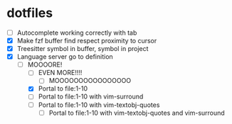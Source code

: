 dotfiles
========

- [ ] Autocomplete working correctly with tab
- [x] Make fzf buffer find respect proximity to cursor
- [x] Treesitter symbol in buffer, symbol in project
- [x] Language server go to definition
    - [ ] MOOOORE!
        - [ ] EVEN MORE!!!!
            - [ ] MOOOOOOOOOOOOOOOO
        - [x] Portal to file:1-10
        - [ ] Portal to file:1-10 with vim-surround
        - [ ] Portal to file:1-10 with vim-textobj-quotes
            - [ ] Portal to file:1-10 with vim-textobj-quotes and vim-surround
